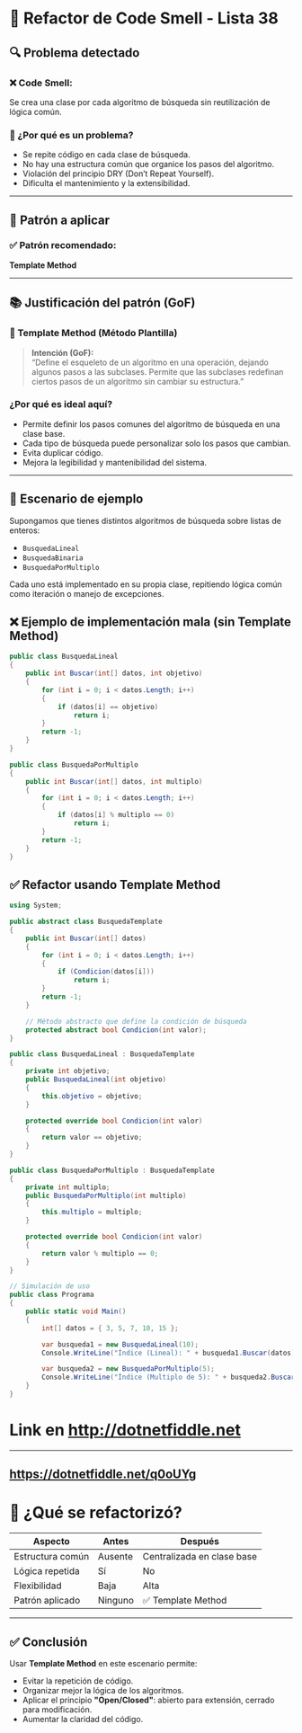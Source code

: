 # 🧩 Refactor de Code Smell - Lista 38

## 🔍 Problema detectado

### ❌ Code Smell:

Se crea una clase por cada algoritmo de búsqueda sin reutilización de lógica común.

### 🔎 ¿Por qué es un problema?

- Se repite código en cada clase de búsqueda.
- No hay una estructura común que organice los pasos del algoritmo.
- Violación del principio DRY (Don’t Repeat Yourself).
- Dificulta el mantenimiento y la extensibilidad.

---

## 🎯 Patrón a aplicar

### ✅ Patrón recomendado:

**Template Method**

---

## 📚 Justificación del patrón (GoF)

### 🧠 Template Method (Método Plantilla)

> **Intención (GoF):**  
> “Define el esqueleto de un algoritmo en una operación, dejando algunos pasos a las subclases. Permite que las subclases redefinan ciertos pasos de un algoritmo sin cambiar su estructura.”

### ¿Por qué es ideal aquí?

- Permite definir los pasos comunes del algoritmo de búsqueda en una clase base.
- Cada tipo de búsqueda puede personalizar solo los pasos que cambian.
- Evita duplicar código.
- Mejora la legibilidad y mantenibilidad del sistema.

---

## 🧪 Escenario de ejemplo

Supongamos que tienes distintos algoritmos de búsqueda sobre listas de enteros:

- `BusquedaLineal`
- `BusquedaBinaria`
- `BusquedaPorMultiplo`

Cada uno está implementado en su propia clase, repitiendo lógica común como iteración o manejo de excepciones.

## ❌ Ejemplo de implementación mala (sin Template Method)

```csharp
public class BusquedaLineal
{
    public int Buscar(int[] datos, int objetivo)
    {
        for (int i = 0; i < datos.Length; i++)
        {
            if (datos[i] == objetivo)
                return i;
        }
        return -1;
    }
}

public class BusquedaPorMultiplo
{
    public int Buscar(int[] datos, int multiplo)
    {
        for (int i = 0; i < datos.Length; i++)
        {
            if (datos[i] % multiplo == 0)
                return i;
        }
        return -1;
    }
}
```

## ✅ Refactor usando Template Method
```csharp
using System;

public abstract class BusquedaTemplate
{
    public int Buscar(int[] datos)
    {
        for (int i = 0; i < datos.Length; i++)
        {
            if (Condicion(datos[i]))
                return i;
        }
        return -1;
    }

    // Método abstracto que define la condición de búsqueda
    protected abstract bool Condicion(int valor);
}

public class BusquedaLineal : BusquedaTemplate
{
    private int objetivo;
    public BusquedaLineal(int objetivo)
    {
        this.objetivo = objetivo;
    }

    protected override bool Condicion(int valor)
    {
        return valor == objetivo;
    }
}

public class BusquedaPorMultiplo : BusquedaTemplate
{
    private int multiplo;
    public BusquedaPorMultiplo(int multiplo)
    {
        this.multiplo = multiplo;
    }

    protected override bool Condicion(int valor)
    {
        return valor % multiplo == 0;
    }
}

// Simulación de uso
public class Programa
{
    public static void Main()
    {
        int[] datos = { 3, 5, 7, 10, 15 };

        var busqueda1 = new BusquedaLineal(10);
        Console.WriteLine("Índice (Lineal): " + busqueda1.Buscar(datos));

        var busqueda2 = new BusquedaPorMultiplo(5);
        Console.WriteLine("Índice (Multiplo de 5): " + busqueda2.Buscar(datos));
    }
}
```

# Link en http://dotnetfiddle.net 
---
https://dotnetfiddle.net/q0oUYg
---

# 🧩 ¿Qué se refactorizó?

| Aspecto           | Antes                  | Después                    |
|-------------------|------------------------|----------------------------|
| Estructura común  | Ausente                | Centralizada en clase base |
| Lógica repetida   | Sí                     | No                         |
| Flexibilidad      | Baja                   | Alta                       |
| Patrón aplicado   | Ninguno                | ✅ Template Method          |


---

## ✅ Conclusión

Usar **Template Method** en este escenario permite:

- Evitar la repetición de código.
- Organizar mejor la lógica de los algoritmos.
- Aplicar el principio **"Open/Closed"**: abierto para extensión, cerrado para modificación.
- Aumentar la claridad del código.

